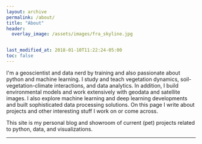 ```yaml
---
layout: archive
permalink: /about/
title: "About"
header:
  overlay_image: /assets/images/fra_skyline.jpg 


last_modified_at: 2018-01-10T11:22:24-05:00
toc: false
---
```


I'm a geoscientist and data nerd by training and also passionate about python and machine learning. I study and teach vegetation dynamics, soil-vegetation-climate interactions, and 
data analytics. In addition, I build environmental models and work extensively with
geodata and satellite images. I also explore machine learning and deep learning
developments and built sophisticated data processing solutions. On this page I write about
projects and other interesting stuff I work on or come across. 

This site is my personal blog and showroom of current (pet) projects related to python, data, and visualizations.

---
